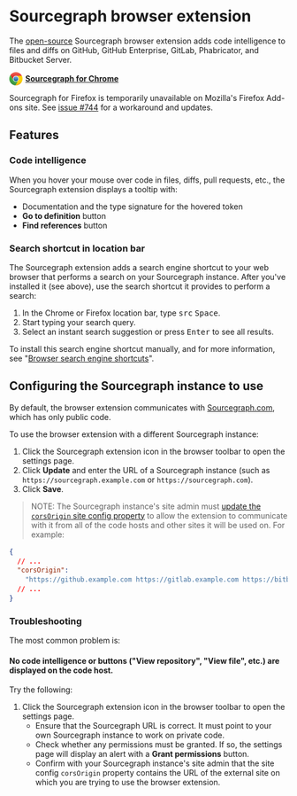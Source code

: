 # Sourcegraph browser extension

The [open-source](https://github.com/sourcegraph/sourcegraph/tree/master/client/browser) Sourcegraph
browser extension adds code intelligence to files and diffs on GitHub, GitHub
Enterprise, GitLab, Phabricator, and Bitbucket Server.

<a target="_blank" href="https://chrome.google.com/webstore/detail/sourcegraph/dgjhfomjieaadpoljlnidmbgkdffpack" style="display:flex;align-items:center">
<img src="img/chrome.svg" width="24" height="24" style="margin-right:5px" /> <strong>Sourcegraph for Chrome</strong>
</a>

Sourcegraph for Firefox is temporarily unavailable on Mozilla's Firefox Add-ons site. See [issue #744](https://github.com/sourcegraph/sourcegraph/issues/744#issuecomment-436163831) for a workaround and updates.

## Features

### Code intelligence

When you hover your mouse over code in files, diffs, pull requests, etc., the Sourcegraph extension displays a tooltip with:

- Documentation and the type signature for the hovered token
- **Go to definition** button
- **Find references** button

### Search shortcut in location bar

The Sourcegraph extension adds a search engine shortcut to your web browser that performs a search on your Sourcegraph instance. After you've installed it (see above), use the search shortcut it provides to perform a search:

1.  In the Chrome or Firefox location bar, type <kbd>src</kbd> <kbd>Space</kbd>.
1.  Start typing your search query.
1.  Select an instant search suggestion or press <kbd>Enter</kbd> to see all results.

To install this search engine shortcut manually, and for more information, see "[Browser search engine shortcuts](browser_search_engine.md)".

## Configuring the Sourcegraph instance to use

By default, the browser extension communicates with [Sourcegraph.com](https://sourcegraph.com), which has only public code.

To use the browser extension with a different Sourcegraph instance:

1.  Click the Sourcegraph extension icon in the browser toolbar to open the settings page.
1.  Click **Update** and enter the URL of a Sourcegraph instance (such as `https://sourcegraph.example.com` or `https://sourcegraph.com`).
1.  Click **Save**.

> NOTE: The Sourcegraph instance's site admin must [update the `corsOrigin` site config property](../admin/site_config/index.md) to allow the extension to communicate with it from all of the code hosts and other sites it will be used on. For example:

```json
{
  // ...
  "corsOrigin":
    "https://github.example.com https://gitlab.example.com https://bitbucket.example.org https://phabricator.example.com"
  // ...
}
```

### Troubleshooting

The most common problem is:

#### No code intelligence or buttons ("View repository", "View file", etc.) are displayed on the code host.

Try the following:

1.  Click the Sourcegraph extension icon in the browser toolbar to open the settings page.
    - Ensure that the Sourcegraph URL is correct. It must point to your own Sourcegraph instance to work on private code.
    - Check whether any permissions must be granted. If so, the settings page will display an alert with a **Grant permissions** button.
    - Confirm with your Sourcegraph instance's site admin that the site config `corsOrigin` property contains the URL of the external site on which you are trying to use the browser extension.
